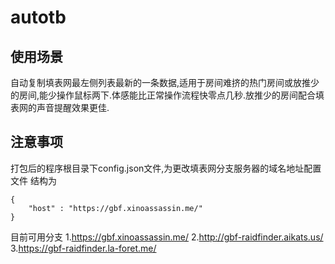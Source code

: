 # autotb
## 使用场景
自动复制填表网最左侧列表最新的一条数据,适用于房间难挤的热门房间或放推少的房间,能少操作鼠标两下.体感能比正常操作流程快零点几秒.放推少的房间配合填表网的声音提醒效果更佳.

## 注意事项
打包后的程序根目录下config.json文件,为更改填表网分支服务器的域名地址配置文件
结构为
```
{
	"host" : "https://gbf.xinoassassin.me/"
}
```
目前可用分支
1.https://gbf.xinoassassin.me/
2.http://gbf-raidfinder.aikats.us/
3.https://gbf-raidfinder.la-foret.me/
